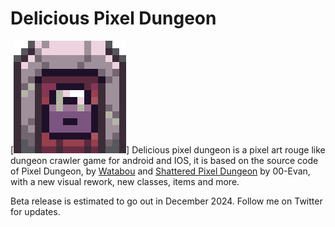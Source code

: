 # Delicious Pixel Dungeon
[![door](door.png)]
Delicious pixel dungeon is a pixel art rouge like dungeon crawler game for android and IOS, it is based on the source code of Pixel Dungeon, by [Watabou](https://www.watabou.ru) and [Shattered Pixel Dungeon](https://shatteredpixel.com/shatteredpd/) by 00-Evan, with a new visual rework, new classes, items and more.

Beta release is estimated to go out in December 2024.
Follow me on Twitter for updates.
